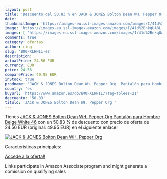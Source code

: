 ```yaml
---
layout: post
title: 'Descuento del 50.83 % en JACK & JONES Bolton Dean WH. Pepper Org '
date: 
thumbnailImage: 'https://images-eu.ssl-images-amazon.com/images/I/41d%2BnkqUA8L._SL200_.jpg'
image: 'https://images-eu.ssl-images-amazon.com/images/I/41d%2BnkqUA8L._SL200_.jpg'
images: [ 'https://images-eu.ssl-images-amazon.com/images/I/41d%2BnkqUA8L._SL200_.jpg' ]
comments: true
category: ofertas
author: ring
slug: 'B00FXLHNII-es'
description:
actualPrice: 24.56 EUR
currency: EUR
price: 24.56
comparePrice: 49.95 EUR
inStock: true
prodname: 'JACK & JONES Bolton Dean WH. Pepper Org  Pantalón para Hombre  Beige  White   46'
country: 'es'
buyurl: 'https://www.amazon.es/dp/B00FXLHNII/?tag=tolees-21'
descuento: '50.83'
titulo: 'JACK & JONES Bolton Dean WH. Pepper Org '
---
```


Tienes [JACK & JONES Bolton Dean WH. Pepper Org  Pantalón para Hombre  Beige  White   46](https://www.amazon.es/dp/B00FXLHNII/?tag=tolees-21) con un 50.83 % de descuento con precio de oferta de 24.56 EUR (original: 49.95 EUR) en el siguiente enlace!

[![JACK & JONES Bolton Dean WH. Pepper Org ](https://images-eu.ssl-images-amazon.com/images/I/41d%2BnkqUA8L._SL200_.jpg)](https://www.amazon.es/dp/B00FXLHNII/?tag=tolees-21)

Características principales:


[Accede a la oferta!!](https://www.amazon.es/dp/B00FXLHNII/?tag=tolees-21)

Links participate in Amazon Associate program and might generate a comission on qualifying sales


